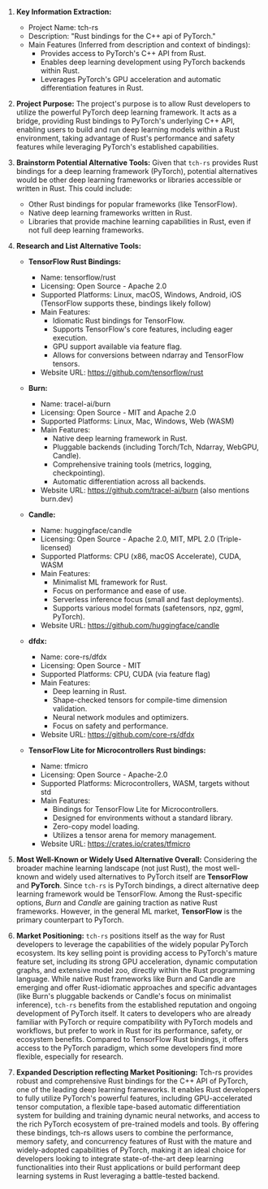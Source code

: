 1.  **Key Information Extraction:**
    *   Project Name: tch-rs
    *   Description: "Rust bindings for the C++ api of PyTorch."
    *   Main Features (Inferred from description and context of bindings):
        *   Provides access to PyTorch's C++ API from Rust.
        *   Enables deep learning development using PyTorch backends within Rust.
        *   Leverages PyTorch's GPU acceleration and automatic differentiation features in Rust.

2.  **Project Purpose:**
    The project's purpose is to allow Rust developers to utilize the powerful PyTorch deep learning framework. It acts as a bridge, providing Rust bindings to PyTorch's underlying C++ API, enabling users to build and run deep learning models within a Rust environment, taking advantage of Rust's performance and safety features while leveraging PyTorch's established capabilities.

3.  **Brainstorm Potential Alternative Tools:**
    Given that `tch-rs` provides Rust bindings for a deep learning framework (PyTorch), potential alternatives would be other deep learning frameworks or libraries accessible or written in Rust. This could include:
    *   Other Rust bindings for popular frameworks (like TensorFlow).
    *   Native deep learning frameworks written in Rust.
    *   Libraries that provide machine learning capabilities in Rust, even if not full deep learning frameworks.

4.  **Research and List Alternative Tools:**

    *   **TensorFlow Rust Bindings:**
        *   Name: tensorflow/rust
        *   Licensing: Open Source - Apache 2.0
        *   Supported Platforms: Linux, macOS, Windows, Android, iOS (TensorFlow supports these, bindings likely follow)
        *   Main Features:
            *   Idiomatic Rust bindings for TensorFlow.
            *   Supports TensorFlow's core features, including eager execution.
            *   GPU support available via feature flag.
            *   Allows for conversions between ndarray and TensorFlow tensors.
        *   Website URL: https://github.com/tensorflow/rust

    *   **Burn:**
        *   Name: tracel-ai/burn
        *   Licensing: Open Source - MIT and Apache 2.0
        *   Supported Platforms: Linux, Mac, Windows, Web (WASM)
        *   Main Features:
            *   Native deep learning framework in Rust.
            *   Pluggable backends (including Torch/Tch, Ndarray, WebGPU, Candle).
            *   Comprehensive training tools (metrics, logging, checkpointing).
            *   Automatic differentiation across all backends.
        *   Website URL: https://github.com/tracel-ai/burn (also mentions burn.dev)

    *   **Candle:**
        *   Name: huggingface/candle
        *   Licensing: Open Source - Apache 2.0, MIT, MPL 2.0 (Triple-licensed)
        *   Supported Platforms: CPU (x86, macOS Accelerate), CUDA, WASM
        *   Main Features:
            *   Minimalist ML framework for Rust.
            *   Focus on performance and ease of use.
            *   Serverless inference focus (small and fast deployments).
            *   Supports various model formats (safetensors, npz, ggml, PyTorch).
        *   Website URL: https://github.com/huggingface/candle

    *   **dfdx:**
        *   Name: core-rs/dfdx
        *   Licensing: Open Source - MIT
        *   Supported Platforms: CPU, CUDA (via feature flag)
        *   Main Features:
            *   Deep learning in Rust.
            *   Shape-checked tensors for compile-time dimension validation.
            *   Neural network modules and optimizers.
            *   Focus on safety and performance.
        *   Website URL: https://github.com/core-rs/dfdx

    *   **TensorFlow Lite for Microcontrollers Rust bindings:**
        *   Name: tfmicro
        *   Licensing: Open Source - Apache-2.0
        *   Supported Platforms: Microcontrollers, WASM, targets without std
        *   Main Features:
            *   Bindings for TensorFlow Lite for Microcontrollers.
            *   Designed for environments without a standard library.
            *   Zero-copy model loading.
            *   Utilizes a tensor arena for memory management.
        *   Website URL: https://crates.io/crates/tfmicro

5.  **Most Well-Known or Widely Used Alternative Overall:**
    Considering the broader machine learning landscape (not just Rust), the most well-known and widely used alternatives to PyTorch itself are **TensorFlow** and **PyTorch**. Since `tch-rs` is PyTorch bindings, a direct alternative deep learning framework would be TensorFlow. Among the Rust-specific options, *Burn* and *Candle* are gaining traction as native Rust frameworks. However, in the general ML market, **TensorFlow** is the primary counterpart to PyTorch.

6.  **Market Positioning:**
    `tch-rs` positions itself as the way for Rust developers to leverage the capabilities of the widely popular PyTorch ecosystem. Its key selling point is providing access to PyTorch's mature feature set, including its strong GPU acceleration, dynamic computation graphs, and extensive model zoo, directly within the Rust programming language. While native Rust frameworks like Burn and Candle are emerging and offer Rust-idiomatic approaches and specific advantages (like Burn's pluggable backends or Candle's focus on minimalist inference), `tch-rs` benefits from the established reputation and ongoing development of PyTorch itself. It caters to developers who are already familiar with PyTorch or require compatibility with PyTorch models and workflows, but prefer to work in Rust for its performance, safety, or ecosystem benefits. Compared to TensorFlow Rust bindings, it offers access to the PyTorch paradigm, which some developers find more flexible, especially for research.

7.  **Expanded Description reflecting Market Positioning:**
    Tch-rs provides robust and comprehensive Rust bindings for the C++ API of PyTorch, one of the leading deep learning frameworks. It enables Rust developers to fully utilize PyTorch's powerful features, including GPU-accelerated tensor computation, a flexible tape-based automatic differentiation system for building and training dynamic neural networks, and access to the rich PyTorch ecosystem of pre-trained models and tools. By offering these bindings, tch-rs allows users to combine the performance, memory safety, and concurrency features of Rust with the mature and widely-adopted capabilities of PyTorch, making it an ideal choice for developers looking to integrate state-of-the-art deep learning functionalities into their Rust applications or build performant deep learning systems in Rust leveraging a battle-tested backend.